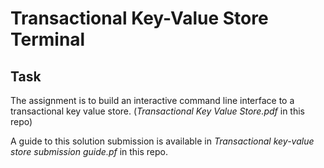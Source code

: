 # Transactional Key-Value Store Terminal

## Task
The assignment is to build an interactive command line interface to a transactional key value store. (*Transactional Key Value Store.pdf* in this repo)

A guide to this solution submission is available in *Transactional key-value store submission guide.pf* in this repo.